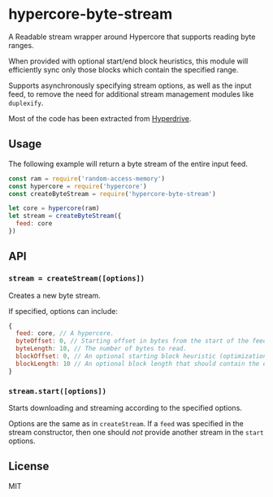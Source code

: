 # hypercore-byte-stream
A Readable stream wrapper around Hypercore that supports reading byte ranges.

When provided with optional start/end block heuristics, this module will efficiently sync only those blocks which contain the specified range.

Supports asynchronously specifying stream options, as well as the input feed, to remove the need for additional stream management modules like `duplexify`.

Most of the code has been extracted from [Hyperdrive](https://github.com/mafintosh/hyperdrive).

## Usage
The following example will return a byte stream of the entire input feed.
```js
const ram = require('random-access-memory')
const hypercore = require('hypercore')
const createByteStream = require('hypercore-byte-stream')

let core = hypercore(ram)
let stream = createByteStream({
  feed: core
})
```

## API
### `stream = createStream([options])`
Creates a new byte stream.

If specified, options can include:
```js
{
  feed: core, // A hypercore.
  byteOffset: 0, // Starting offset in bytes from the start of the feed.
  byteLength: 10, // The number of bytes to read.
  blockOffset: 0, // An optional starting block heuristic (optimization).
  blockLength: 10 // An optional block length that should contain the entire range (optimization).
}
```

### `stream.start([options])`
Starts downloading and streaming according to the specified options.

Options are the same as in `createStream`. If a `feed` was specified in the stream constructor, then one should *not* provide
another stream in the `start` options.

## License
MIT
